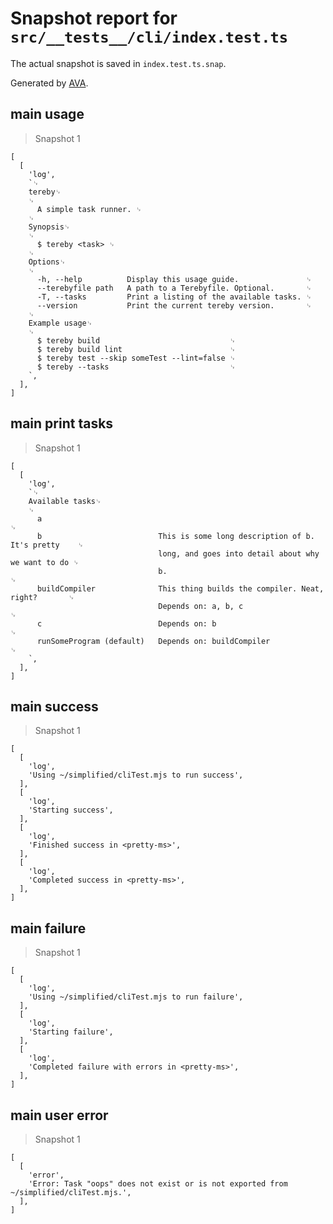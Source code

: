 # Snapshot report for `src/__tests__/cli/index.test.ts`

The actual snapshot is saved in `index.test.ts.snap`.

Generated by [AVA](https://avajs.dev).

## main usage

> Snapshot 1

    [
      [
        'log',
        `␊
        tereby␊
        ␊
          A simple task runner. ␊
        ␊
        Synopsis␊
        ␊
          $ tereby <task> ␊
        ␊
        Options␊
        ␊
          -h, --help          Display this usage guide.               ␊
          --terebyfile path   A path to a Terebyfile. Optional.       ␊
          -T, --tasks         Print a listing of the available tasks. ␊
          --version           Print the current tereby version.       ␊
        ␊
        Example usage␊
        ␊
          $ tereby build                             ␊
          $ tereby build lint                        ␊
          $ tereby test --skip someTest --lint=false ␊
          $ tereby --tasks                           ␊
        `,
      ],
    ]

## main print tasks

> Snapshot 1

    [
      [
        'log',
        `␊
        Available tasks␊
        ␊
          a                                                                             ␊
          b                          This is some long description of b. It's pretty    ␊
                                     long, and goes into detail about why we want to do ␊
                                     b.                                                 ␊
          buildCompiler              This thing builds the compiler. Neat, right?       ␊
                                     Depends on: a, b, c                                ␊
          c                          Depends on: b                                      ␊
          runSomeProgram (default)   Depends on: buildCompiler                          ␊
        `,
      ],
    ]

## main success

> Snapshot 1

    [
      [
        'log',
        'Using ~/simplified/cliTest.mjs to run success',
      ],
      [
        'log',
        'Starting success',
      ],
      [
        'log',
        'Finished success in <pretty-ms>',
      ],
      [
        'log',
        'Completed success in <pretty-ms>',
      ],
    ]

## main failure

> Snapshot 1

    [
      [
        'log',
        'Using ~/simplified/cliTest.mjs to run failure',
      ],
      [
        'log',
        'Starting failure',
      ],
      [
        'log',
        'Completed failure with errors in <pretty-ms>',
      ],
    ]

## main user error

> Snapshot 1

    [
      [
        'error',
        'Error: Task "oops" does not exist or is not exported from ~/simplified/cliTest.mjs.',
      ],
    ]
